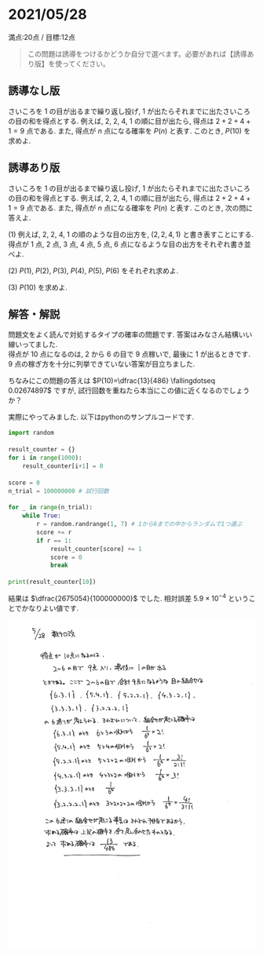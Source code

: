 # 2021/05/28

満点:20点 / 目標:12点

> この問題は誘導をつけるかどうか自分で選べます。必要があれば【誘導あり版】を使ってください。

## 誘導なし版

さいころを $1$ の目が出るまで繰り返し投げ, $1$ が出たらそれまでに出たさいころの目の和を得点とする. 
例えば, $2$, $2$, $4$, $1$ の順に目が出たら, 得点は $2+2+4+1=9$ 点である.
また, 得点が $n$ 点になる確率を $P(n)$ と表す.
このとき, $P(10)$ を求めよ.

<div style="page-break-before:always"></div>

## 誘導あり版

さいころを $1$ の目が出るまで繰り返し投げ, $1$ が出たらそれまでに出たさいころの目の和を得点とする. 
例えば, $2$, $2$, $4$, $1$ の順に目が出たら, 得点は $2+2+4+1=9$ 点である.
また, 得点が $n$ 点になる確率を $P(n)$ と表す.
このとき, 次の問に答えよ.

(1) 例えば, $2$, $2$, $4$, $1$ の順のような目の出方を, $(2, 2, 4, 1)$ と書き表すことにする.<br>得点が $1$ 点, $2$ 点, $3$ 点, $4$ 点, $5$ 点, $6$ 点になるような目の出方をそれぞれ書き並べよ.

(2) $P(1)$, $P(2)$, $P(3)$, $P(4)$, $P(5)$, $P(6)$ をそれぞれ求めよ.

(3) $P(10)$ を求めよ.

<div style="page-break-before:always"></div>

## 解答・解説

問題文をよく読んで対処するタイプの確率の問題です. 答案はみなさん結構いい線いってました.<br>
得点が $10$ 点になるのは, $2$ から $6$ の目で $9$ 点稼いで, 最後に $1$ が出るときです. $9$ 点の稼ぎ方を十分に列挙できていない答案が目立ちました.

ちなみにこの問題の答えは $P(10)=\dfrac{13}{486} \fallingdotseq 0.02674897$ ですが, 試行回数を重ねたら本当にこの値に近くなるのでしょうか？

実際にやってみました. 以下はpythonのサンプルコードです.

```python
import random

result_counter = {}
for i in range(1000):
    result_counter[i+1] = 0

score = 0
n_trial = 100000000 # 試行回数

for _ in range(n_trial):
    while True:
        r = random.randrange(1, 7) # 1から6までの中からランダムで1つ選ぶ
        score += r
        if r == 1:
            result_counter[score] += 1
            score = 0
            break

print(result_counter[10])
```

結果は $\dfrac{2675054}{100000000}$ でした. 相対誤差 $5.9 \times 10^{-4}$ ということでかなりよい値です.

![](img/mathterro_20210528.jpg)